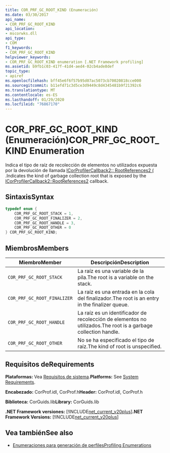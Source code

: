 ```yaml
---
title: COR_PRF_GC_ROOT_KIND (Enumeración)
ms.date: 03/30/2017
api_name:
- COR_PRF_GC_ROOT_KIND
api_location:
- mscorwks.dll
api_type:
- COM
f1_keywords:
- COR_PRF_GC_ROOT_KIND
helpviewer_keywords:
- COR_PRF_GC_ROOT_KIND enumeration [.NET Framework profiling]
ms.assetid: b9fb1c03-417f-41d4-aed4-02cb4ade8def
topic_type:
- apiref
ms.openlocfilehash: bff45e6f6f57b95d07ac5073cb70020818cce000
ms.sourcegitcommit: b11efd71c3d5ce3d9449c8d4345481b9f21392c6
ms.translationtype: MT
ms.contentlocale: es-ES
ms.lasthandoff: 01/29/2020
ms.locfileid: "76867170"
---
```

# <a name="cor_prf_gc_root_kind-enumeration"></a><span data-ttu-id="d16ef-102">COR_PRF_GC_ROOT_KIND (Enumeración)</span><span class="sxs-lookup"><span data-stu-id="d16ef-102">COR_PRF_GC_ROOT_KIND Enumeration</span></span>
<span data-ttu-id="d16ef-103">Indica el tipo de raíz de recolección de elementos no utilizados expuesta por la devolución de llamada [ICorProfilerCallback2:: RootReferences2 (](icorprofilercallback2-rootreferences2-method.md) .</span><span class="sxs-lookup"><span data-stu-id="d16ef-103">Indicates the kind of garbage collection root that is exposed by the [ICorProfilerCallback2::RootReferences2](icorprofilercallback2-rootreferences2-method.md) callback.</span></span>  
  
## <a name="syntax"></a><span data-ttu-id="d16ef-104">Sintaxis</span><span class="sxs-lookup"><span data-stu-id="d16ef-104">Syntax</span></span>  
  
```cpp  
typedef enum {  
    COR_PRF_GC_ROOT_STACK = 1,  
    COR_PRF_GC_ROOT_FINALIZER = 2,  
    COR_PRF_GC_ROOT_HANDLE = 3,  
    COR_PRF_GC_ROOT_OTHER = 0  
} COR_PRF_GC_ROOT_KIND;  
```  
  
## <a name="members"></a><span data-ttu-id="d16ef-105">Miembros</span><span class="sxs-lookup"><span data-stu-id="d16ef-105">Members</span></span>  
  
|<span data-ttu-id="d16ef-106">Miembro</span><span class="sxs-lookup"><span data-stu-id="d16ef-106">Member</span></span>|<span data-ttu-id="d16ef-107">Descripción</span><span class="sxs-lookup"><span data-stu-id="d16ef-107">Description</span></span>|  
|------------|-----------------|  
|`COR_PRF_GC_ROOT_STACK`|<span data-ttu-id="d16ef-108">La raíz es una variable de la pila.</span><span class="sxs-lookup"><span data-stu-id="d16ef-108">The root is a variable on the stack.</span></span>|  
|`COR_PRF_GC_ROOT_FINALIZER`|<span data-ttu-id="d16ef-109">La raíz es una entrada en la cola del finalizador.</span><span class="sxs-lookup"><span data-stu-id="d16ef-109">The root is an entry in the finalizer queue.</span></span>|  
|`COR_PRF_GC_ROOT_HANDLE`|<span data-ttu-id="d16ef-110">La raíz es un identificador de recolección de elementos no utilizados.</span><span class="sxs-lookup"><span data-stu-id="d16ef-110">The root is a garbage collection handle.</span></span>|  
|`COR_PRF_GC_ROOT_OTHER`|<span data-ttu-id="d16ef-111">No se ha especificado el tipo de raíz.</span><span class="sxs-lookup"><span data-stu-id="d16ef-111">The kind of root is unspecified.</span></span>|  
  
## <a name="requirements"></a><span data-ttu-id="d16ef-112">Requisitos de</span><span class="sxs-lookup"><span data-stu-id="d16ef-112">Requirements</span></span>  
 <span data-ttu-id="d16ef-113">**Plataformas:** Vea [Requisitos de sistema](../../../../docs/framework/get-started/system-requirements.md).</span><span class="sxs-lookup"><span data-stu-id="d16ef-113">**Platforms:** See [System Requirements](../../../../docs/framework/get-started/system-requirements.md).</span></span>  
  
 <span data-ttu-id="d16ef-114">**Encabezado:** CorProf.idl, CorProf.h</span><span class="sxs-lookup"><span data-stu-id="d16ef-114">**Header:** CorProf.idl, CorProf.h</span></span>  
  
 <span data-ttu-id="d16ef-115">**Biblioteca:** CorGuids.lib</span><span class="sxs-lookup"><span data-stu-id="d16ef-115">**Library:** CorGuids.lib</span></span>  
  
 <span data-ttu-id="d16ef-116">**.NET Framework versiones:** [!INCLUDE[net_current_v20plus](../../../../includes/net-current-v20plus-md.md)]</span><span class="sxs-lookup"><span data-stu-id="d16ef-116">**.NET Framework Versions:** [!INCLUDE[net_current_v20plus](../../../../includes/net-current-v20plus-md.md)]</span></span>  
  
## <a name="see-also"></a><span data-ttu-id="d16ef-117">Vea también</span><span class="sxs-lookup"><span data-stu-id="d16ef-117">See also</span></span>

- [<span data-ttu-id="d16ef-118">Enumeraciones para generación de perfiles</span><span class="sxs-lookup"><span data-stu-id="d16ef-118">Profiling Enumerations</span></span>](profiling-enumerations.md)
